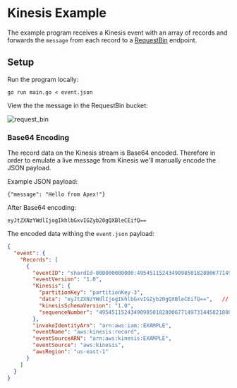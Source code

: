 # Kinesis Example

The example program receives a Kinesis event with an array of records and forwards the `message` from each record to a [RequestBin](http://requestb.in/) endpoint.

## Setup

Run the program locally:

```
go run main.go < event.json
```

View the the message in the RequestBin bucket:

<img alt="request_bin" src="https://cloud.githubusercontent.com/assets/739782/14099243/a0f4fde8-f538-11e5-9f5d-fd1600b832d4.png">

### Base64 Encoding

The record data on the Kinesis stream is Base64 encoded. Therefore in order to emulate a live message from Kinesis we'll manually encode the JSON payload.

Example JSON payload:

```
{"message": "Hello from Apex!"}
```

After Base64 encoding:

```
eyJtZXNzYWdlIjogIkhlbGxvIGZyb20gQXBleCEifQ==
```

The encoded data withing the `event.json` payload:

```json
{
  "event": {
    "Records": [
      {
        "eventID": "shardId-000000000000:49545115243490985018280067714973144582180062593244200961",
        "eventVersion": "1.0",
        "Kinesis": {
          "partitionKey": "partitionKey-3",
          "data": "eyJtZXNzYWdlIjogIkhlbGxvIGZyb20gQXBleCEifQ==",   // Base64 encoded data
          "kinesisSchemaVersion": "1.0",
          "sequenceNumber": "49545115243490985018280067714973144582180062593244200961"
        },
        "invokeIdentityArn": "arn:aws:iam::EXAMPLE",
        "eventName": "aws:kinesis:record",
        "eventSourceARN": "arn:aws:kinesis:EXAMPLE",
        "eventSource": "aws:kinesis",
        "awsRegion": "us-east-1"
      }
    ]
  }
}
```
